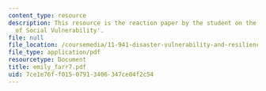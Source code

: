 ```yaml
---
content_type: resource
description: This resource is the reaction paper by the student on the topic 'Patterns
  of Social Vulnerability'.
file: null
file_location: /coursemedia/11-941-disaster-vulnerability-and-resilience-spring-2005/7ce1e76ff01507913406347ce04f2c54_emily_farr7.pdf
file_type: application/pdf
resourcetype: Document
title: emily_farr7.pdf
uid: 7ce1e76f-f015-0791-3406-347ce04f2c54
---
```

